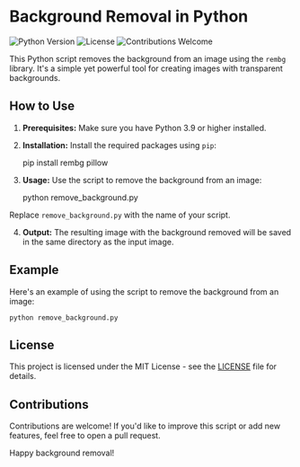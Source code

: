 Background Removal in Python
============================

![Python Version](https://img.shields.io/badge/Python-3.11+%2B-blue) ![License](https://img.shields.io/badge/License-MIT-green) ![Contributions Welcome](https://img.shields.io/badge/Contributions-Welcome-brightgreen)

This Python script removes the background from an image using the `rembg` library. It's a simple yet powerful tool for creating images with transparent backgrounds.

How to Use
----------

1.  **Prerequisites:** Make sure you have Python 3.9 or higher installed.
2.  **Installation:** Install the required packages using `pip`:

    pip install rembg pillow
    

3.  **Usage:** Use the script to remove the background from an image:

    python remove_background.py
    

Replace `remove_background.py` with the name of your script.

4.  **Output:** The resulting image with the background removed will be saved in the same directory as the input image.

Example
-------

Here's an example of using the script to remove the background from an image:

    python remove_background.py
    

License
-------

This project is licensed under the MIT License - see the [LICENSE](LICENSE) file for details.

Contributions
-------------

Contributions are welcome! If you'd like to improve this script or add new features, feel free to open a pull request.


Happy background removal!
